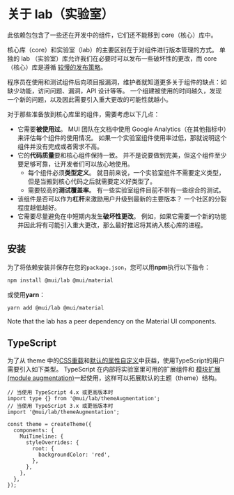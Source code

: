 # 关于 lab（实验室）

<p class="description">此依赖包包含了一些还在开发中的组件，它们还不能移到 core（核心）库中。</p>

核心库（core）和实验室（lab）的主要区别在于对组件进行版本管理的方式。 单独的 lab （实验室）库允许我们在必要时可以发布一些破坏性的更改，而 core（核心）库是遵循 [较慢的发布策略](https://mui.com/versions/#release-frequency)。

程序员在使用和测试组件后向项目报漏洞，维护者就知道更多关于组件的缺点：如缺少功能，访问问题、漏洞，API 设计等等。 一个组建被使用的时间越久，发现一个新的问题，以及因此需要引入重大更改的可能性就越小。

对于那些准备放到核心库里的组件，需要考虑以下几点：

- 它需要**被使用过**。 MUI 团队在文档中使用 Google Analytics（在其他指标中）来评估每个组件的使用情况。 如果一个实验室组件使用率过低，那就说明这个组件并没有完成或者需求不高。
- 它的**代码质量**要和核心组件保持一致。 并不是说要做到完美，但这个组件至少要足够可靠，让开发者们可以放心地使用。
  - 每个组件必须**类型定义**。 就目前来说，一个实验室组件不需要定义类型，但是当搬到核心代码之后就需要定义好类型了。
  - 需要较高的**测试覆盖率**。 有一些实验室组件目前不带有一些综合的测试。
- 该组件是否可以作为**杠杆**来激励用户升级到最新的主要版本？ 一个社区的分裂程度越低越好。
- 它需要尽量避免在中短期内发生**破坏性更改**。 例如，如果它需要一个新的功能并因此将有可能引入重大更改，那么最好推迟将其纳入核心库的进程。

## 安装

为了将依赖安装并保存在您的`package.json`，您可以用**npm**执行以下指令：

```sh
npm install @mui/lab @mui/material
```

或使用**yarn**：

```sh
yarn add @mui/lab @mui/material
```

Note that the lab has a peer dependency on the Material UI components.

## TypeScript

为了从 theme 中的[CSS重载](/customization/theme-components/#global-style-overrides)和[默认的属性自定义](/customization/theme-components/#default-props)中获益，使用TypeScript的用户需要引入如下类型。 TypeScript 在内部将实验室里可用的扩展组件和 [模块扩展(module augmentation)](/guides/typescript/#customization-of-theme)一起使用，这样可以拓展默认的主题（theme）结构。

```tsx
// 当使用 TypeScript 4.x 或更高版本时
import type {} from '@mui/lab/themeAugmentation';
// 当使用 TypeScript 3.x 或更低版本时
import '@mui/lab/themeAugmentation';

const theme = createTheme({
  components: {
    MuiTimeline: {
      styleOverrides: {
        root: {
          backgroundColor: 'red',
        },
      },
    },
  },
});
```
